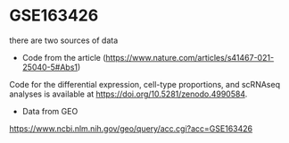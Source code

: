# GSE163426

there are two sources of data

* Code from the article (https://www.nature.com/articles/s41467-021-25040-5#Abs1)

Code for the differential expression, cell-type proportions, and scRNAseq analyses is available at https://doi.org/10.5281/zenodo.4990584.

* Data from GEO

https://www.ncbi.nlm.nih.gov/geo/query/acc.cgi?acc=GSE163426


